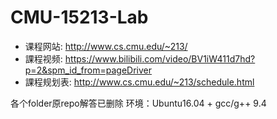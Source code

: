 # CMU-15213-Lab
* 课程网站: http://www.cs.cmu.edu/~213/
* 課程视频: https://www.bilibili.com/video/BV1iW411d7hd?p=2&spm_id_from=pageDriver 
* 課程规划表: http://www.cs.cmu.edu/~213/schedule.html 

各个folder原repo解答已删除
环境：Ubuntu16.04 + gcc/g++ 9.4


